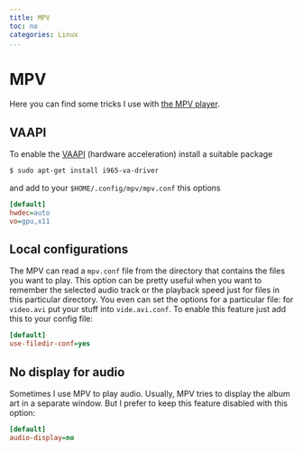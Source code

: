 ```yaml
---
title: MPV
toc: no
categories: Linux
...
```


# MPV

Here you can find some tricks I use with [the MPV player](https://mpv.io/).

## VAAPI

To enable the [VAAPI](https://en.wikipedia.org/wiki/Video_Acceleration_API) (hardware acceleration) install a suitable package

```sh
$ sudo apt-get install i965-va-driver
```

and add to your `$HOME/.config/mpv/mpv.conf` this options

```ini
[default]
hwdec=auto
vo=gpu,x11
```

## Local configurations

The MPV can read a `mpv.conf` file from the directory that contains the files you want to play. This option can be pretty useful when you want to remember the selected audio track or the playback speed just for files in this particular directory. You even can set the options for a particular file: for `video.avi` put your stuff into `vide.avi.conf`. To enable this feature just add this to your config file:

```ini
[default]
use-filedir-conf=yes
```

## No display for audio

Sometimes I use MPV to play audio. Usually, MPV tries to display the album art in a separate window. But I prefer to keep this feature disabled with this option:

```ini
[default]
audio-display=no
```